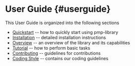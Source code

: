 # User Guide {#userguide}

This User Guide is organized into the following sections

- [Quickstart](quickstart.html) -- how to quickly start using pmp-library
- [Installation](installation.html) -- detailed installation instructions
- [Overview](overview.html) -- an overview of the library and its capabilities
- [Tutorial](tutorial.html) -- how to perform basic tasks
- [Contributing](contributing.html) -- guidelines for contributions
- [Coding Style](codingstyle.html) -- contains our coding guidelines


<span style="display: none;"> @subpage quickstart </span>
<span style="display: none;"> @subpage installation </span>
<span style="display: none;"> @subpage overview </span>
<span style="display: none;"> @subpage tutorial </span>
<span style="display: none;"> @subpage contributing </span>
<span style="display: none;"> @subpage codingstyle </span>
